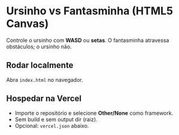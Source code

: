 # Ursinho vs Fantasminha (HTML5 Canvas)

Controle o ursinho com **WASD** ou **setas**. O fantasminha atravessa obstáculos; o ursinho não.

## Rodar localmente
Abra `index.html` no navegador.

## Hospedar na Vercel
- Importe o repositório e selecione **Other/None** como framework.
- Sem build e sem output dir (raiz).
- Opcional: `vercel.json` abaixo.
